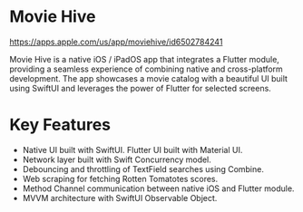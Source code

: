 # Movie Hive

https://apps.apple.com/us/app/moviehive/id6502784241

Movie Hive is a native iOS / iPadOS app that integrates a Flutter module, providing a seamless experience of combining native and cross-platform development. The app showcases a movie catalog with a beautiful UI built using SwiftUI and leverages the power of Flutter for selected screens.

# Key Features
* Native UI built with SwiftUI. Flutter UI built with Material UI.
* Network layer built with Swift Concurrency model.
* Debouncing and throttling of TextField searches using Combine.
* Web scraping for fetching Rotten Tomatotes scores.
* Method Channel communication between native iOS and Flutter module.
* MVVM architecture with SwiftUI Observable Object.
